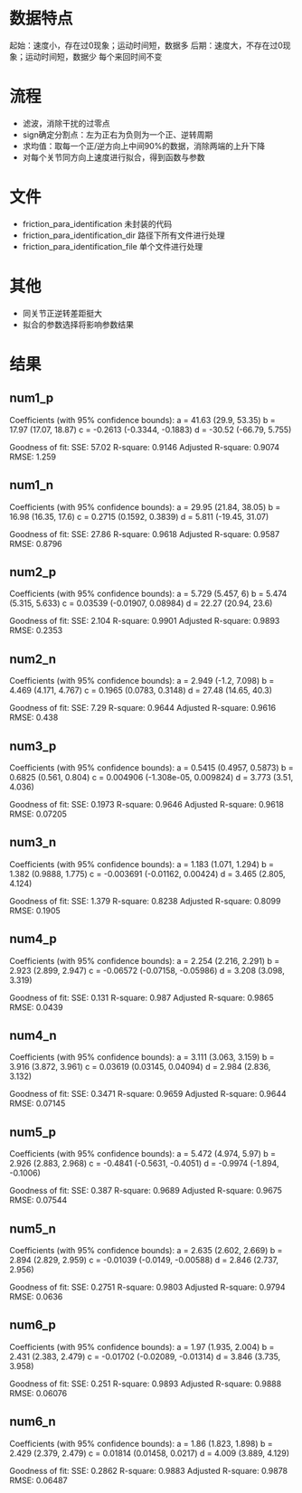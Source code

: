 # 数据特点
起始：速度小，存在过0现象；运动时间短，数据多
后期：速度大，不存在过0现象；运动时间短，数据少
每个来回时间不变

# 流程
- 滤波，消除干扰的过零点
- sign确定分割点：左为正右为负则为一个正、逆转周期
- 求均值：取每一个正/逆方向上中间90%的数据，消除两端的上升下降
- 对每个关节同方向上速度进行拟合，得到函数与参数

# 文件
- friction_para_identification
未封装的代码
- friction_para_identification_dir
路径下所有文件进行处理
- friction_para_identification_file
单个文件进行处理

# 其他
- 同关节正逆转差距挺大
- 拟合的参数选择将影响参数结果

# 结果
## num1_p
Coefficients (with 95% confidence bounds):
       a =       41.63  (29.9, 53.35)
       b =       17.97  (17.07, 18.87)
       c =     -0.2613  (-0.3344, -0.1883)
       d =      -30.52  (-66.79, 5.755)

Goodness of fit:
  SSE: 57.02
  R-square: 0.9146
  Adjusted R-square: 0.9074
  RMSE: 1.259


## num1_n
Coefficients (with 95% confidence bounds):
       a =       29.95  (21.84, 38.05)
       b =       16.98  (16.35, 17.6)
       c =      0.2715  (0.1592, 0.3839)
       d =       5.811  (-19.45, 31.07)

Goodness of fit:
  SSE: 27.86
  R-square: 0.9618
  Adjusted R-square: 0.9587
  RMSE: 0.8796

## num2_p
Coefficients (with 95% confidence bounds):
       a =       5.729  (5.457, 6)
       b =       5.474  (5.315, 5.633)
       c =     0.03539  (-0.01907, 0.08984)
       d =       22.27  (20.94, 23.6)

Goodness of fit:
  SSE: 2.104
  R-square: 0.9901
  Adjusted R-square: 0.9893
  RMSE: 0.2353

## num2_n
Coefficients (with 95% confidence bounds):
       a =       2.949  (-1.2, 7.098)
       b =       4.469  (4.171, 4.767)
       c =      0.1965  (0.0783, 0.3148)
       d =       27.48  (14.65, 40.3)

Goodness of fit:
  SSE: 7.29
  R-square: 0.9644
  Adjusted R-square: 0.9616
  RMSE: 0.438

## num3_p
Coefficients (with 95% confidence bounds):
       a =      0.5415  (0.4957, 0.5873)
       b =      0.6825  (0.561, 0.804)
       c =    0.004906  (-1.308e-05, 0.009824)
       d =       3.773  (3.51, 4.036)

Goodness of fit:
  SSE: 0.1973
  R-square: 0.9646
  Adjusted R-square: 0.9618
  RMSE: 0.07205

## num3_n
Coefficients (with 95% confidence bounds):
       a =       1.183  (1.071, 1.294)
       b =       1.382  (0.9888, 1.775)
       c =   -0.003691  (-0.01162, 0.00424)
       d =       3.465  (2.805, 4.124)

Goodness of fit:
  SSE: 1.379
  R-square: 0.8238
  Adjusted R-square: 0.8099
  RMSE: 0.1905

## num4_p
Coefficients (with 95% confidence bounds):
       a =       2.254  (2.216, 2.291)
       b =       2.923  (2.899, 2.947)
       c =    -0.06572  (-0.07158, -0.05986)
       d =       3.208  (3.098, 3.319)

Goodness of fit:
  SSE: 0.131
  R-square: 0.987
  Adjusted R-square: 0.9865
  RMSE: 0.0439

## num4_n
Coefficients (with 95% confidence bounds):
       a =       3.111  (3.063, 3.159)
       b =       3.916  (3.872, 3.961)
       c =     0.03619  (0.03145, 0.04094)
       d =       2.984  (2.836, 3.132)

Goodness of fit:
  SSE: 0.3471
  R-square: 0.9659
  Adjusted R-square: 0.9644
  RMSE: 0.07145

## num5_p
Coefficients (with 95% confidence bounds):
       a =       5.472  (4.974, 5.97)
       b =       2.926  (2.883, 2.968)
       c =     -0.4841  (-0.5631, -0.4051)
       d =     -0.9974  (-1.894, -0.1006)

Goodness of fit:
  SSE: 0.387
  R-square: 0.9689
  Adjusted R-square: 0.9675
  RMSE: 0.07544


## num5_n
Coefficients (with 95% confidence bounds):
       a =       2.635  (2.602, 2.669)
       b =       2.894  (2.829, 2.959)
       c =    -0.01039  (-0.0149, -0.00588)
       d =       2.846  (2.737, 2.956)

Goodness of fit:
  SSE: 0.2751
  R-square: 0.9803
  Adjusted R-square: 0.9794
  RMSE: 0.0636

## num6_p
Coefficients (with 95% confidence bounds):
       a =        1.97  (1.935, 2.004)
       b =       2.431  (2.383, 2.479)
       c =    -0.01702  (-0.02089, -0.01314)
       d =       3.846  (3.735, 3.958)

Goodness of fit:
  SSE: 0.251
  R-square: 0.9893
  Adjusted R-square: 0.9888
  RMSE: 0.06076

## num6_n
Coefficients (with 95% confidence bounds):
       a =        1.86  (1.823, 1.898)
       b =       2.429  (2.379, 2.479)
       c =     0.01814  (0.01458, 0.0217)
       d =       4.009  (3.889, 4.129)

Goodness of fit:
  SSE: 0.2862
  R-square: 0.9883
  Adjusted R-square: 0.9878
  RMSE: 0.06487
